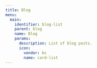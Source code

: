 ```yaml
---
title: Blog
menu:
  main:
    identifier: blog-list
    parent: blog
    name: Blog
    params:
      description: List of blog posts.
      icon:
        vendor: bs
        name: card-list
---
```

